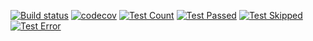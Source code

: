 [![Build status](https://github.com/wezzen/Insight/actions/workflows/gradle.yml/badge.svg?branch=master)](https://github.com/wezzen/Insight/actions/workflows/gradle.yml)
[![codecov](https://codecov.io/gh/wezzen/Insight/branch/master/graph/badge.svg?token=vXlQBfhkJY)](https://codecov.io/gh/wezzen/Insight)
[![Test Count](https://gist.github.com/wezzen/bca05ce0e3c76560912915610c8d4a25/raw/insight_badge_total_test.svg)](https://github.com/wezzen/Insight)
[![Test Passed](https://gist.github.com/wezzen/8df3f1b393c001def23c7e9530da6d7c/raw/insight_badge_passed_test.svg)](https://github.com/wezzen/Insight)
[![Test Skipped](https://gist.github.com/wezzen/e0439c5aefd00e97c7977a2f35028779/raw/insight_badge_skipped_test.svg)](https://github.com/wezzen/Insight)
[![Test Error](https://gist.github.com/wezzen/421522329bded220fccb718d801a202b/raw/insight_badge_error_test.svg)](https://github.com/wezzen/Insight)
